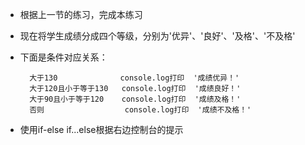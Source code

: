 - 根据上一节的练习，完成本练习
- 现在将学生成绩分成四个等级，分别为'优异'、'良好'、'及格'、'不及格'
- 下面是条件对应关系：

        大于130              console.log打印  '成绩优异！'
        大于120且小于等于130   console.log打印  '成绩良好！'
        大于90且小于等于120    console.log打印  '成绩及格！'
        否则                  console.log打印  '成绩不及格！'

- 使用if-else if...else根据右边控制台的提示